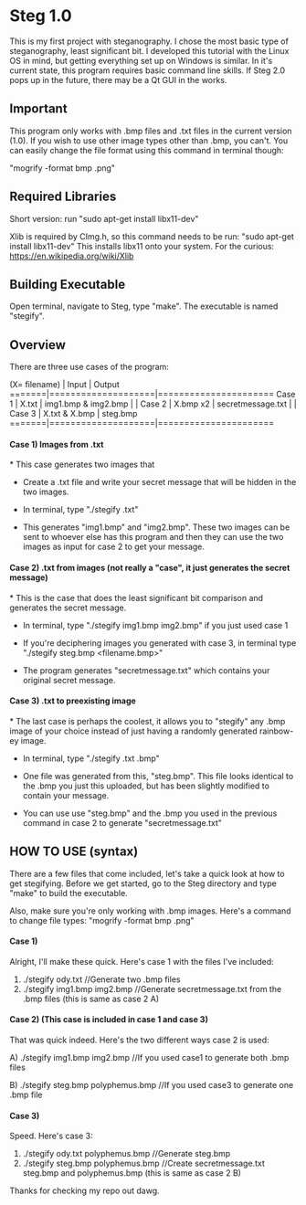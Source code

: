 # Steg 1.0
This is my first project with steganography. I chose the most basic type of steganography, least significant bit. I developed this tutorial with the Linux OS in mind, but getting everything set up on Windows is similar. In it's current state, this program
requires basic command line skills. If Steg 2.0 pops up in the future, there may be a Qt GUI in the works.


<h2>Important</h2>
This program only works with .bmp files and .txt files in the current version (1.0).
If you wish to use other image types other than .bmp, you can't. You can easily change the file
format using this command in terminal though:

  "mogrify -format bmp <yourfile>.png"



<h2>Required Libraries</h2>
Short version: run "sudo apt-get install libx11-dev"

Xlib is required by CImg.h, so this command needs to be run: "sudo apt-get install libx11-dev"
This installs libx11 onto your system. 
For the curious: https://en.wikipedia.org/wiki/Xlib



<h2>Building Executable</h2>
Open terminal, navigate to Steg, type "make".
The executable is named "stegify".



<h2>Overview</h2>
There are three use cases of the program:


(X= filename)
       |      Input         |      Output
=======|====================|======================
Case 1 |    X.txt           |   img1.bmp & img2.bmp
       |                    |
Case 2 |    X.bmp x2        |   secretmessage.txt
       |                    |
Case 3 |    X.txt & X.bmp   |   steg.bmp
=======|====================|======================



<h4>Case 1) Images from .txt</h4>
*  This case generates two images that

*  Create a .txt file and write your secret message that will be hidden in the two images.

*  In terminal, type "./stegify <filename>.txt"

*  This generates "img1.bmp" and "img2.bmp". These two images can be sent to whoever else has this
   program and then they can use the two images as input for case 2 to get your message.



<h4>Case 2) .txt from images (not really a "case", it just generates the secret message)</h4>
*  This is the case that does the least significant bit comparison and generates the secret message.

*  In terminal, type "./stegify img1.bmp  img2.bmp" if you just used case 1

*  If you're deciphering images you generated with case 3, in terminal
   type "./stegify steg.bmp  <filename.bmp>"

*  The program generates "secretmessage.txt" which contains your original secret message.



<h4>Case 3) .txt to preexisting image</h4>
*  The last case is perhaps the coolest, it allows you to "stegify" any .bmp image of your choice
   instead of just having a randomly generated rainbow-ey image.

*  In terminal, type "./stegify <filename>.txt  <filename>.bmp"

*  One file was generated from this, "steg.bmp". This file looks identical to the .bmp you just this
   uploaded, but has been slightly modified to contain your message.

*  You can use use "steg.bmp" and the .bmp you used in the previous command
   in case 2 to generate "secretmessage.txt"





 <h2>HOW TO USE (syntax)</h2>
 There are a few files that come included, let's take a quick look at how to get stegifying.
 Before we get started, go to the Steg directory and type "make" to build the executable.

 Also, make sure you're only working with .bmp images.
 Here's a command to change file types:  "mogrify -format bmp <yourfile>.png"



 <h4>Case 1)</h4>
   Alright, I'll make these quick. Here's case 1 with the files I've included:

   1)  ./stegify ody.txt                    //Generate two .bmp files
   2)  ./stegify img1.bmp img2.bmp          //Generate secretmessage.txt from the .bmp files (this is same as case 2 A)



 <h4>Case 2) (This case is included in case 1 and case 3)</h4>
   That was quick indeed. Here's the two different ways case 2 is used:

   A)  ./stegify img1.bmp img2.bmp                                        //If you used case1 to generate both .bmp files

   B)  ./stegify steg.bmp polyphemus.bmp   				//If you used case3 to generate one .bmp file



 <h4>Case 3)</h4>
   Speed. Here's case 3:

   1)  ./stegify ody.txt polyphemus.bmp         //Generate steg.bmp
   2)  ./stegify steg.bmp polyphemus.bmp        //Create secretmessage.txt steg.bmp and polyphemus.bmp (this is same as case 2 B)





Thanks for checking my repo out dawg.
